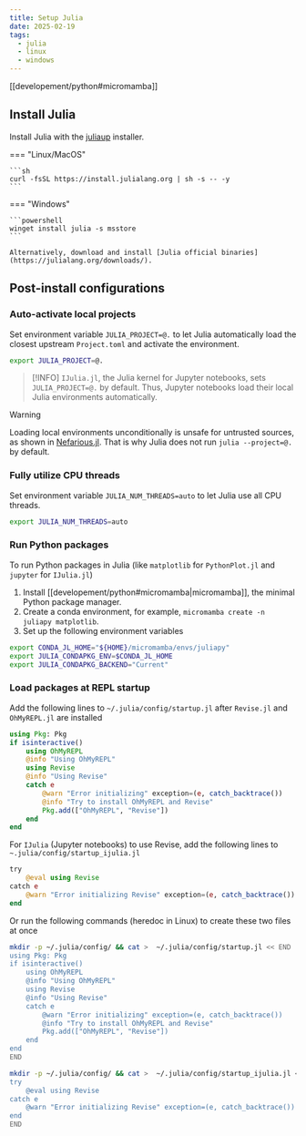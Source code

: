 ```yaml
---
title: Setup Julia
date: 2025-02-19
tags:
  - julia
  - linux
  - windows
---
```


[[developement/python#micromamba]]

## Install Julia

Install Julia with the [juliaup](https://github.com/JuliaLang/juliaup) installer.

=== "Linux/MacOS"

    ```sh
    curl -fsSL https://install.julialang.org | sh -s -- -y
    ```

=== "Windows"

    ```powershell
    winget install julia -s msstore
    ```

    Alternatively, download and install [Julia official binaries](https://julialang.org/downloads/).


## Post-install configurations

### Auto-activate local projects

Set environment variable `JULIA_PROJECT=@.` to let Julia automatically load the closest upstream `Project.toml` and activate the environment.

```sh title="~/.profile"
export JULIA_PROJECT=@.
```

> [!INFO]
> `IJulia.jl`, the Julia kernel for Jupyter notebooks, sets `JULIA_PROJECT=@.` by default. Thus, Jupyter notebooks load their local Julia environments automatically.

> [!WARNING]
> Loading local environments unconditionally is unsafe for untrusted sources, as shown in [Nefarious.jl](https://github.com/StefanKarpinski/Nefarious.jl).
> That is why Julia does not run `julia --project=@.` by default.

### Fully utilize CPU threads

Set environment variable `JULIA_NUM_THREADS=auto` to let Julia use all CPU threads.

```sh title="~/.profile"
export JULIA_NUM_THREADS=auto
```

### Run Python packages

To run Python packages in Julia (like `matplotlib` for `PythonPlot.jl` and `jupyter` for `IJulia.jl`)

1. Install [[developement/python#micromamba|micromamba]], the minimal Python package manager.
2. Create a conda environment, for example, `micromamba create -n juliapy matplotlib`.
3. Set up the following environment variables

```sh title="~/.profile"
export CONDA_JL_HOME="${HOME}/micromamba/envs/juliapy"
export JULIA_CONDAPKG_ENV=$CONDA_JL_HOME
export JULIA_CONDAPKG_BACKEND="Current"
```

### Load packages at REPL startup

Add the following lines to `~/.julia/config/startup.jl` after `Revise.jl` and `OhMyREPL.jl` are installed

```julia title="~/.julia/config/startup.jl"
using Pkg: Pkg
if isinteractive()
    using OhMyREPL
    @info "Using OhMyREPL"
    using Revise
    @info "Using Revise"
    catch e
        @warn "Error initializing" exception=(e, catch_backtrace())
        @info "Try to install OhMyREPL and Revise"
        Pkg.add(["OhMyREPL", "Revise"])
    end
end
```

For `IJulia` (Jupyter notebooks) to use Revise, add the following lines to `~.julia/config/startup_ijulia.jl`

```julia title="~/.julia/config/startup_ijulia.jl"
try
    @eval using Revise
catch e
    @warn "Error initializing Revise" exception=(e, catch_backtrace())
end
```

Or run the following commands (heredoc in Linux) to create these two files at once

```sh
mkdir -p ~/.julia/config/ && cat >  ~/.julia/config/startup.jl << END
using Pkg: Pkg
if isinteractive()
    using OhMyREPL
    @info "Using OhMyREPL"
    using Revise
    @info "Using Revise"
    catch e
        @warn "Error initializing" exception=(e, catch_backtrace())
        @info "Try to install OhMyREPL and Revise"
        Pkg.add(["OhMyREPL", "Revise"])
    end
end
END

mkdir -p ~/.julia/config/ && cat >  ~/.julia/config/startup_ijulia.jl << END
try
    @eval using Revise
catch e
    @warn "Error initializing Revise" exception=(e, catch_backtrace())
end
END
```
